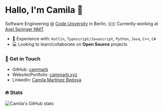 # Hallo, I'm Camila 👋

Software Engineering @ [Code University](https://code.berlin/en/) in Berlin, 🇩🇪
Currently working at [Axel Springer NMT](https://www.axelspringer.com/en/)

- 🔨 Experience with: `Kotlin`, `Typescript/Javascript`, `Python`, `Java`, `C++`, `C#`
- 💻 Looking to learn/collaborate on **Open Source** projects

### 📧 Get in Touch

- GitHub: [cammarb](https://github.com/cammarb)
- Website/Portfolio: [cammarb.xyz](https://cammarb.xyz)
- LinkedIn: [Camila Martinez Bedoya](https://www.linkedin.com/in/cammarb)

### 🔥 Stats

![Camila's GitHub stats](https://github-readme-stats.vercel.app/api?username=cammarb&show_icons=true&theme=dark)
